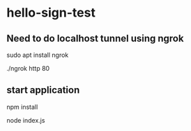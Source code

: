 # hello-sign-test

## Need to do localhost tunnel using ngrok

sudo apt install ngrok

./ngrok http 80

## start application

npm install

node index.js
